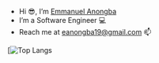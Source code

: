 - Hi 😎, I’m [Emmanuel Anongba](https://github.com/manuelnongba?tab=repositories)
- I’m a Software Engineer 💻
- Reach me at eanongba19@gmail.com 📫

<!---
manuelnongba/manuelnongba is a ✨ special ✨ repository because its `README.md` (this file) appears on your GitHub profile.
You can click the Preview link to take a look at your changes.
--->
<!-- ![GitHub Stats](https://github-readme-stats.vercel.app/api?username=manuelnongba&theme=radical) -->
[![Top Langs](https://github-readme-stats.vercel.app/api/top-langs/?username=manuelnongba&layout=compact&theme=radical)
<!-- ![GitHub Streak](https://streak-stats.demolab.com/?user=manuelnongba&theme=radical) -->
